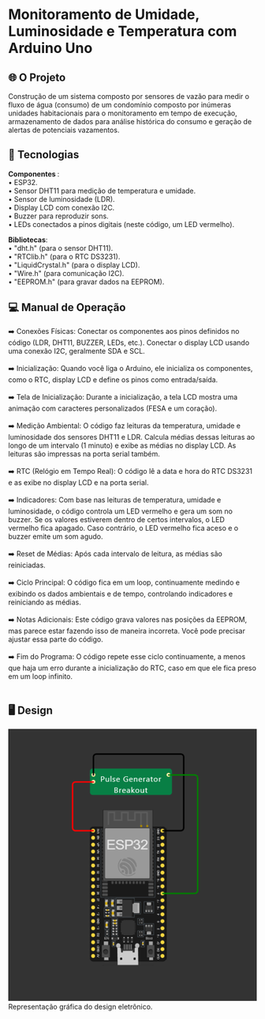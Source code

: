 # Monitoramento de Umidade, Luminosidade e Temperatura com Arduino Uno
## 🌐 O Projeto
Construção de um sistema composto por sensores de vazão para medir o fluxo de 
água (consumo) de um condomínio composto por inúmeras unidades habitacionais para o 
monitoramento em tempo de execução, armazenamento de dados para análise histórica do 
consumo e geração de alertas de potenciais vazamentos.

## 🚀 Tecnologias
<b>Componentes </b>: </br>
• ESP32. </br>
• Sensor DHT11 para medição de temperatura e umidade. </br>
• Sensor de luminosidade (LDR). </br>
• Display LCD com conexão I2C. </br>
• Buzzer para reproduzir sons. </br>
• LEDs conectados a pinos digitais (neste código, um LED vermelho). </br>

<b>Bibliotecas</b>: </br>
• "dht.h" (para o sensor DHT11). </br>
• "RTClib.h" (para o RTC DS3231). </br>
• "LiquidCrystal.h" (para o display LCD). </br>
• "Wire.h" (para comunicação I2C). </br>
• "EEPROM.h" (para gravar dados na EEPROM). </br>
 
## 💻 Manual de Operação
➡️ Conexões Físicas:
Conectar os componentes aos pinos definidos no código (LDR, DHT11,
BUZZER, LEDs, etc.). 
Conectar o display LCD usando uma conexão I2C, geralmente SDA e SCL. </br></br>
➡️ Inicialização:
Quando você liga o Arduino, ele inicializa os componentes, como o RTC, display
LCD e define os pinos como entrada/saída. </br></br>
➡️ Tela de Inicialização:
Durante a inicialização, a tela LCD mostra uma animação com caracteres
personalizados (FESA e um coração). </br></br>
➡️ Medição Ambiental:
O código faz leituras da temperatura, umidade e luminosidade dos sensores
DHT11 e LDR.
Calcula médias dessas leituras ao longo de um intervalo (1 minuto) e exibe as
médias no display LCD.
As leituras são impressas na porta serial também. </br></br>
➡️ RTC (Relógio em Tempo Real):
O código lê a data e hora do RTC DS3231 e as exibe no display LCD e na porta
serial. </br></br>
➡️ Indicadores:
Com base nas leituras de temperatura, umidade e luminosidade, o código
controla um LED vermelho e gera um som no buzzer.
Se os valores estiverem dentro de certos intervalos, o LED vermelho fica
apagado.
Caso contrário, o LED vermelho fica aceso e o buzzer emite um som agudo. </br></br>
➡️ Reset de Médias:
Após cada intervalo de leitura, as médias são reiniciadas. </br></br>
➡️ Ciclo Principal:
O código fica em um loop, continuamente medindo e exibindo os dados
ambientais e de tempo, controlando indicadores e reiniciando as médias. </br></br>
➡️ Notas Adicionais:
Este código grava valores nas posições da EEPROM, mas parece estar fazendo
isso de maneira incorreta. Você pode precisar ajustar essa parte do código. </br></br>
➡️ Fim do Programa:
O código repete esse ciclo continuamente, a menos que haja um erro durante a 
inicialização do RTC, caso em que ele fica preso em um loop infinito. </br></br>

## 🖥️ Design
<img src="/img/design.png"></br>
Representação gráfica do design eletrônico. </br>

